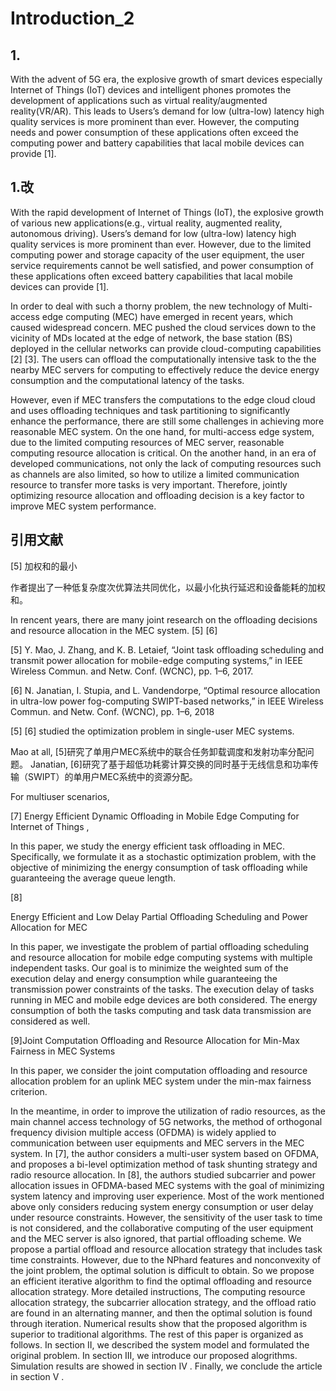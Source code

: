 # Introduction_2

## 1.

 With the advent of 5G era, the explosive growth of smart devices especially Internet of Things (IoT) devices and intelligent phones promotes the development of applications such as virtual reality/augmented reality(VR/AR). This leads to Users’s demand for low (ultra-low) latency high quality services is more prominent than ever. However, the computing needs and power consumption of these applications often exceed the computing power and battery capabilities that lacal mobile devices can provide [1]. 

## 1.改

With the rapid development of Internet of Things (IoT),  the explosive growth of   various new applications(e.g., virtual reality, augmented reality, autonomous driving). Users’s demand for low (ultra-low) latency high quality services is more prominent than ever. However, due to the limited computing power and storage capacity of the user equipment, the user service requirements cannot be well satisfied, and power consumption of these applications often exceed battery capabilities that lacal mobile devices can provide [1]. 

In order to deal with such a thorny problem,  the new technology of Multi-access edge computing (MEC) have emerged in recent years, which caused widespread concern. MEC pushed the cloud services down to the vicinity of MDs located at the edge of network, the base station (BS) deployed in the cellular networks can provide cloud-computing capabilities  [2] [3]. The users can offload the computationally intensive task to the the nearby MEC servers for computing to effectively reduce the device energy consumption and the computational latency of the tasks. 

However, even if MEC transfers the computations to the edge cloud  cloud and uses offloading techniques and task partitioning to significantly enhance the performance, there are still some challenges in achieving more reasonable MEC system. On the one hand, for multi-access edge system, due to the limited computing resources of MEC server, reasonable computing resource allocation is critical. On the another hand, in an era of developed communications, not only the lack of computing resources such as channels are also limited, so how to utilize a limited communication resource to transfer more tasks is very important. Therefore, jointly optimizing resource allocation and offloading decision is a key factor to improve MEC system performance. 



## 引用文献



[5] 加权和的最小

作者提出了一种低复杂度次优算法共同优化，以最小化执行延迟和设备能耗的加权和。











In rencent years, there are many joint research on the offloading decisions and resource allocation in the MEC system. [5] [6]

 [5] Y. Mao, J. Zhang, and K. B. Letaief, “Joint task offloading scheduling and transmit power allocation for mobile-edge computing systems,” in IEEE Wireless Commun. and Netw. Conf. (WCNC), pp. 1–6, 2017. 

[6] N. Janatian, I. Stupia, and L. Vandendorpe, “Optimal resource allocation in ultra-low power fog-computing SWIPT-based networks,” in IEEE Wireless Commun. and Netw. Conf. (WCNC), pp. 1–6, 2018 

[5] [6] studied the optimization problem in single-user MEC systems. 

Mao at all, [5]研究了单用户MEC系统中的联合任务卸载调度和发射功率分配问题。
Janatian, [6]研究了基于超低功耗雾计算交换的同时基于无线信息和功率传输（SWIPT）的单用户MEC系统中的资源分配。

 For multiuser scenarios,  

[7] Energy Efficient Dynamic Offloading in Mobile Edge Computing for Internet of Things ,

 In this paper, we study the energy efficient task offloading in MEC. Specifically, we formulate it as a stochastic optimization problem, with the objective of minimizing the energy consumption of task offloading while guaranteeing the average queue length. 

[8]

 Energy Efficient and Low Delay Partial Offloading Scheduling and Power Allocation for MEC 

 In this paper, we investigate the problem of partial offloading scheduling and resource allocation for mobile edge computing systems with multiple independent tasks. Our goal is to minimize the weighted sum of the execution delay and energy consumption while guaranteeing the transmission power constraints of the tasks. The execution delay of tasks running in MEC and mobile edge devices are both considered. The energy consumption of both the tasks computing and task data transmission are considered as well. 

[9]Joint Computation Offloading and Resource Allocation for Min-Max Fairness in MEC Systems

 In this paper, we consider the joint computation offloading and resource allocation problem for an uplink MEC system under the min-max fairness criterion.  

In the meantime, in order to improve the utilization of radio resources, as the main channel access technology of 5G networks, the method of orthogonal frequency division multiple access (OFDMA) is widely applied to communication between user equipments and MEC servers in the MEC system. In [7], the author considers a multi-user system based on OFDMA, and proposes a bi-level optimization method of task shunting strategy and radio resource allocation. In [8], the authors studied subcarrier and power allocation issues in OFDMA-based MEC systems with the goal of minimizing system latency and improving user experience. Most of the work mentioned above only considers reducing system energy consumption or user delay under resource constraints. However, the sensitivity of the user task to time is not considered, and the collaborative computing of the user equipment and the MEC server is also ignored, that partial offloading scheme. We propose a partial offload and resource allocation strategy that includes task time constraints. However, due to the NPhard features and nonconvexity of the joint problem, the optimal solution is difficult to obtain. So we propose an efficient iterative algorithm to find the optimal offloading and resource allocation strategy. More detailed instructions, The computing resource allocation strategy, the subcarrier allocation strategy, and the offload ratio are found in an alternating manner, and then the optimal solution is found through iteration. Numerical results show that the proposed algorithm is superior to traditional algorithms. The rest of this paper is organized as follows. In section II, we described the system model and formulated the original problem. In section III, we introduce our proposed alogrithms. Simulation results are showed in section IV . Finally, we conclude the article in section V . 